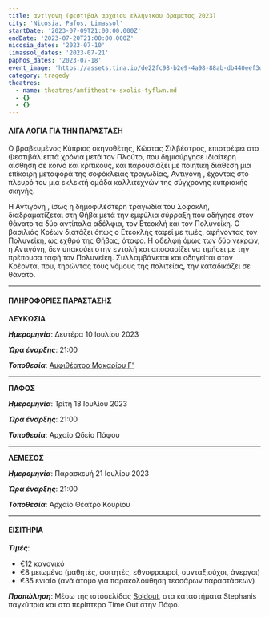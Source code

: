 ```yaml
---
title: αντιγονη (φεστιβαλ αρχαιου ελληνικου δραματος 2023)
city: 'Nicosia, Pafos, Limassol'
startDate: '2023-07-09T21:00:00.000Z'
endDate: '2023-07-20T21:00:00.000Z'
nicosia_dates: '2023-07-10'
limassol_dates: '2023-07-21'
paphos_dates: '2023-07-18'
event_image: 'https://assets.tina.io/de22fc98-b2e9-4a98-88ab-db440eef3dc1/Antigoni.jpg'
category: tragedy
theatres:
  - name: theatres/amfitheatro-sxolis-tyflwn.md
  - {}
  - {}
---
```


#### ΛΙΓΑ ΛΟΓΙΑ ΓΙΑ ΤΗΝ ΠΑΡΑΣΤΑΣΗ

Ο βραβευμένος Κύπριος σκηνοθέτης, Κώστας Σιλβέστρος, επιστρέφει στο Φεστιβάλ επτά χρόνια μετά τον Πλούτο, που δημιούργησε ιδιαίτερη αίσθηση σε κοινό και κριτικούς, και παρουσιάζει	με ποιητική	διάθεση μια επίκαιρη	μεταφορά της σοφόκλειας	τραγωδίας, Αντιγόνη	, έχοντας	στο πλευρό	του μια εκλεκτή	ομάδα καλλιτεχνών	της σύγχρονης κυπριακής σκηνής.

Η	Αντιγόνη	, ίσως η δημοφιλέστερη τραγωδία	του Σοφοκλή,
διαδραματίζεται στη Θήβα μετά την εμφύλια σύρραξη που οδήγησε στον θάνατο τα δύο αντίπαλα αδέλφια, τον
Ετεοκλή	και τον Πολυνείκη.	Ο βασιλιάς	Κρέων διατάζει	όπως ο Ετεοκλής	ταφεί με τιμές, αφήνοντας	τον
Πολυνείκη, ως εχθρό της Θήβας, άταφο. Η αδελφή όμως των δύο νεκρών, η Αντιγόνη, δεν υπακούει στην εντολή
και αποφασίζει να τιμήσει με την πρέπουσα ταφή τον Πολυνείκη. Συλλαμβάνεται και οδηγείται στον Κρέοντα,
που, τηρώντας τους νόμους της πολιτείας, την καταδικάζει σε θάνατο.

***

#### ΠΛΗΡΟΦΟΡΙΕΣ ΠΑΡΑΣΤΑΣΗΣ

**ΛΕΥΚΩΣΙΑ**

***Ημερομηνία***: Δευτέρα 10 Ιουλίου 2023

***Ώρα έναρξης***: 21:00

***Τοποθεσία***: [Αμφιθέατρο Μακαρίου Γ'](?#map)

***

**ΠΑΦΟΣ**

***Ημερομηνία***: Τρίτη 18 Ιουλίου 2023

***Ώρα έναρξης***: 21:00

***Τοποθεσία***: Αρχαίο Ωδείο Πάφου

***

**ΛΕΜΕΣΟΣ**

***Ημερομηνία***: Παρασκευή 21 Ιουλίου 2023

***Ώρα έναρξης***: 21:00

***Τοποθεσία***: Αρχαίο Θέατρο Κουρίου

***

#### ΕΙΣΙΤΗΡΙΑ

***Τιμές***:

* €12 κανονικό
* €8 μειωμένο	(μαθητές, φοιτητές, εθνοφρουροί, συνταξιούχοι, άνεργοι)
* €35 ενιαίο (ανά άτομο για παρακολούθηση τεσσάρων παραστάσεων)

***Προπώληση***: Μέσω της ιστοσελίδας [Soldout](https://www.soldoutticketbox.com/international-festival-of-ancient-greek-drama-2023/?lang=en ""), στα καταστήματα Stephanis παγκύπρια και στο περίπτερο Time Out στην Πάφο.
